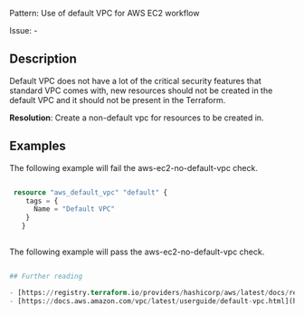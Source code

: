 Pattern: Use of default VPC for AWS EC2 workflow

Issue: -

## Description

Default VPC does not have a lot of the critical security features that standard VPC comes with, new resources should not be created in the default VPC and it should not be present in the Terraform.

**Resolution**: Create a non-default vpc for resources to be created in.

## Examples

The following example will fail the aws-ec2-no-default-vpc check.
```terraform

 resource "aws_default_vpc" "default" {
 	tags = {
 	  Name = "Default VPC"
 	}
   }
 
```

The following example will pass the aws-ec2-no-default-vpc check.
```terraform

## Further reading

- [https://registry.terraform.io/providers/hashicorp/aws/latest/docs/resources/default_vpc](https://registry.terraform.io/providers/hashicorp/aws/latest/docs/resources/default_vpc)
- [https://docs.aws.amazon.com/vpc/latest/userguide/default-vpc.html](https://docs.aws.amazon.com/vpc/latest/userguide/default-vpc.html)